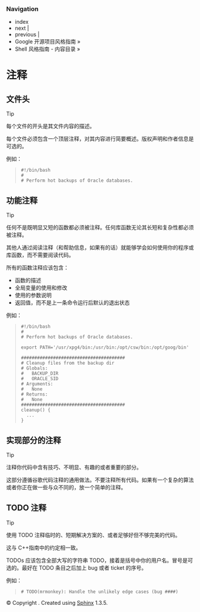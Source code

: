 ### Navigation

*   index
*   next |
*   previous |
*   Google 开源项目风格指南 »
*   Shell 风格指南 - 内容目录 »

# 注释

## 文件头

Tip

每个文件的开头是其文件内容的描述。

每个文件必须包含一个顶层注释，对其内容进行简要概述。版权声明和作者信息是可选的。

例如：

> ```
> #!/bin/bash
> #
> # Perform hot backups of Oracle databases. 
> ```

## 功能注释

Tip

任何不是既明显又短的函数都必须被注释。任何库函数无论其长短和复杂性都必须被注释。

其他人通过阅读注释（和帮助信息，如果有的话）就能够学会如何使用你的程序或库函数，而不需要阅读代码。

所有的函数注释应该包含：

*   函数的描述
*   全局变量的使用和修改
*   使用的参数说明
*   返回值，而不是上一条命令运行后默认的退出状态

例如：

> ```
> #!/bin/bash
> #
> # Perform hot backups of Oracle databases.
> 
> export PATH='/usr/xpg4/bin:/usr/bin:/opt/csw/bin:/opt/goog/bin'
> 
> #######################################
> # Cleanup files from the backup dir
> # Globals:
> #   BACKUP_DIR
> #   ORACLE_SID
> # Arguments:
> #   None
> # Returns:
> #   None
> #######################################
> cleanup() {
>   ...
> } 
> ```

## 实现部分的注释

Tip

注释你代码中含有技巧、不明显、有趣的或者重要的部分。

这部分遵循谷歌代码注释的通用做法。不要注释所有代码。如果有一个复杂的算法或者你正在做一些与众不同的，放一个简单的注释。

## TODO 注释

Tip

使用 TODO 注释临时的、短期解决方案的、或者足够好但不够完美的代码。

这与 C++指南中的约定相一致。

TODOs 应该包含全部大写的字符串 TODO，接着是括号中你的用户名。冒号是可选的。最好在 TODO 条目之后加上 bug 或者 ticket 的序号。

例如：

> ```
> # TODO(mrmonkey): Handle the unlikely edge cases (bug ####) 
> ```

© Copyright . Created using [Sphinx](http://sphinx-doc.org/) 1.3.5.